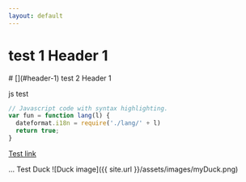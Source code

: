 ```yaml
---
layout: default
---
```



 <h1> test 1 Header 1 </h1>
 # [](#header-1) test 2 Header 1

<p> js test </p>
	
```js
// Javascript code with syntax highlighting.
var fun = function lang(l) {
  dateformat.i18n = require('./lang/' + l)
  return true;
}
```

[Test link](Usefull-Links)

... Test Duck
![Duck image]({{ site.url }}/assets/images/myDuck.png)
